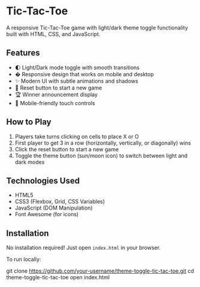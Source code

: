 #  Tic-Tac-Toe

A responsive Tic-Tac-Toe game with light/dark theme toggle functionality built with HTML, CSS, and JavaScript.


## Features

- 🌓 Light/Dark mode toggle with smooth transitions
- � Responsive design that works on mobile and desktop
- ✨ Modern UI with subtle animations and shadows
- 🔄 Reset button to start a new game
- 🏆 Winner announcement display
- 📱 Mobile-friendly touch controls

## How to Play

1. Players take turns clicking on cells to place X or O
2. First player to get 3 in a row (horizontally, vertically, or diagonally) wins
3. Click the reset button to start a new game
4. Toggle the theme button (sun/moon icon) to switch between light and dark modes

## Technologies Used

- HTML5
- CSS3 (Flexbox, Grid, CSS Variables)
- JavaScript (DOM Manipulation)
- Font Awesome (for icons)

## Installation

No installation required! Just open `index.html` in your browser.

To run locally:

git clone https://github.com/your-username/theme-toggle-tic-tac-toe.git
cd theme-toggle-tic-tac-toe
open index.html
